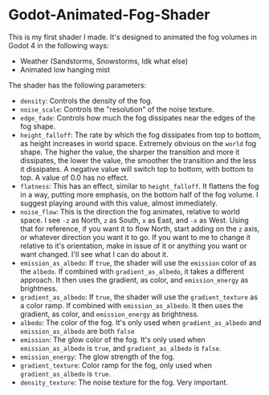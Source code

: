 # Godot-Animated-Fog-Shader
This is my first shader I made. It's designed to animated the fog volumes in Godot 4 in the following ways:
- Weather (Sandstorms, Snowstorms, Idk what else)
- Animated low hanging mist

The shader has the following parameters:
- `density`: Controls the density of the fog.
- `noise_scale`: Controls the "resolution" of the noise texture.
- `edge_fade`: Controls how much the fog dissipates near the edges of the fog shape.
- `height_falloff`: The rate by which the fog dissipates from top to bottom, as height increases in world space. Extremely obvious on the `world` fog shape. The higher the value, the sharper the transition and more it dissipates, the lower the value, the smoother the transition and the less it dissipates. A negative value will switch top to bottom, with bottom to top. A value of 0.0 has no effect.
- `flatness`: This has an effect, similar to `height_falloff`. It flattens the fog in a way, putting more emphasis, on the bottom half of the fog volume. I suggest playing around with this value, almost immediately.
- `noise_flow`: This is the direction the fog animates, relative to world space. I see `-z` as North, `z` as South, `x` as East, and `-x` as West. Using that for reference, if you want it to flow North, start adding on the `z` axis, or whatever direction you want it to go. If you want to me to change it relative to it's orientation, make in issue of it or anything you want or want changed. I'll see what I can do about it.
- `emission_as_albedo`: If `true`, the shader will use the `emission` color of as the `albedo`. If combined with `gradient_as_albedo`, it takes a different approach. It then uses the gradient, as color, and `emission_energy` as brightness.
- `gradient_as_albedo`: If `true`, the shader will use the `gradient_texture` as a color ramp. If combined with `emission_as_albedo`. It then uses the gradient, as color, and `emission_energy` as brightness.
- `albedo`: The color of the fog. It's only used when `gradient_as_albedo` and `emission_as_albedo` are both `false`
- `emission`: The glow color of the fog. It's only used when `emission_as_albedo` is `true`, and `gradient_as_albedo` is `false`.
- `emission_energy`: The glow strength of the fog.
- `gradient_texture`: Color ramp for the fog, only used when `gradient_as_albedo` is `true`.
- `density_texture`: The noise texture for the fog. Very important.
